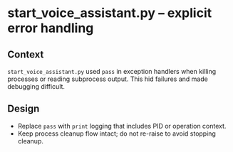 # start_voice_assistant.py – explicit error handling

## Context
`start_voice_assistant.py` used `pass` in exception handlers when killing processes or reading subprocess output. This hid failures and made debugging difficult.

## Design
- Replace `pass` with `print` logging that includes PID or operation context.
- Keep process cleanup flow intact; do not re-raise to avoid stopping cleanup.
